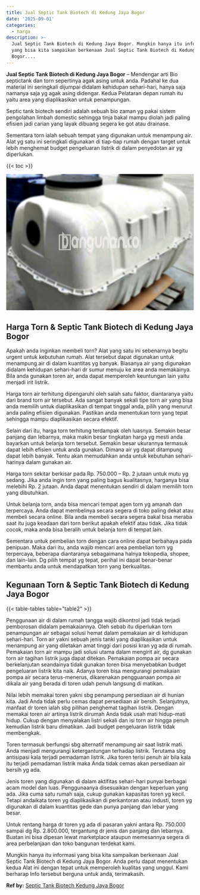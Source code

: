 ```yaml
---
title: Jual Septic Tank Biotech di Kedung Jaya Bogor
date: '2025-09-01'
categories:
  - harga
description: >-
  Jual Septic Tank Biotech di Kedung Jaya Bogor. Mungkin hanya itu informasi
  yang bisa kita sampaikan berkenaan Jual Septic Tank Biotech di Kedung Jaya
  Bogor....
---
```


**Jual Septic Tank Biotech di Kedung Jaya Bogor** – Mendengar arti Bio septictank dan torn sepertinya agak asing untuk anda. Padahal ke dua material ini seringkali dijumpai didalam kehidupan sehari-hari, hanya saja namanya saja yg agak asing didengar. Kedua Pelataran depan rumah itu yaitu area yang diaplikasikan untuk penampungan.

Septic tank biotech sendiri adalah sebuah bio zaman yg pakai sistem pengolahan limbah domestic sehingga tinja bakal mampu diolah jadi paling efisien jadi carian yang layak dibuang segera ke got atau drainase.

Sementara torn ialah sebuah tempat yang digunakan untuk menampung air. Alat yg satu ini seringkali digunakan di tiap-tiap rumah dengan target untuk lebih menghemat budget pengeluaran listrik di dalam penyedotan air yg diperlukan.

{{< toc >}}

![Jual Septic Tank Biotech di Kedung Jaya Bogor](/images/jual-bio-septictank-37.png)

## Harga Torn & Septic Tank Biotech di Kedung Jaya Bogor

Apakah anda inginkan membeli torn? Alat yang satu ini sebenarnya begitu urgent untuk kebutuhan rumah. Alat tersebut dapat digunakan untuk menampung air di dalam kuantitas yg banyak. Biasanya air yang digunakan didalam kehidupan sehari-hari dr sumur menuju ke area anda memakainya. Bila anda gunakan toren air, anda dapat memperoleh keuntungan lain yaitu menjadi irit listrik.

Harga torn air terhitung dipengaruhi oleh salah satu faktor, diantaranya yaitu dari brand torn air tersebut. Ada sangat banyak sekali tipe torn air yang bisa anda memilih untuk diaplikasikan di tempat tinggal anda, pilih yang menurut anda paling efisien digunakan. Pastikan anda menentukan torn yang tepat sehingga mampu diaplikasikan secara efektif.

Selain dari itu, harga torn terhitung terdampak oleh luasnya. Semakin besar panjang dan lebarnya, maka makin besar tingkatan harga yg mesti anda bayarkan untuk belanja torn tersebut. Semakin besar ukurannya termasuk dapat lebih efisien untuk anda gunakan. Dimana air yg dapat ditampung dapat lebih banyak. Tentu akan memudahkan anda untuk kebutuhan sehari-harinya dalam gunakan air.

Harga torn sekitar berkisar pada Rp. 750.000 – Rp. 2 jutaan untuk mutu yg sedang. Jika anda ingin torn yang paling bagus kualitasnya, harganya bisa melebihi Rp. 2 jutaan. Anda dapat menentukan sendiri di dalam memilih torn yang dibutuhkan.

Untuk belanja torn, anda bisa mencari tempat agen torn yg amanah dan terpercaya. Anda dapat membelinya secara segera di toko paling dekat atau membeli secara online. Bila anda membeli secara segera bakal bisa meraba saat itu juga keadaan dari torn berikut apakah efektif atau tidak. Jika tidak cocok, maka anda bisa beralih untuk belanja torn di tempat lain.

Sementara untuk pembelian torn dengan cara online dapat berbahaya pada penipuan. Maka dari itu, anda wajib mencari area pembelian torn yg terpercaya, beberapa diantaranya sebagaimana halnya tokopedia, shopee, dan lain-lain. Dg pilih tempat yg tepat, perihal ini dapat benar-benar membantu anda untuk mendapatkan torn yang berkualitas.

## Kegunaan Torn & Septic Tank Biotech di Kedung Jaya Bogor

{{< table-tables table="table2" >}}

Penggunaan air di dalam rumah tangga wajib dikontrol jadi tidak terjadi pemborosan didalam pemakaiannya. Oleh sebab itu diperlukan torn penampungan air sebagai solusi hemat dalam pemakaian air di kehidupan sehari-hari. Torn air yakni sebuah jenis tanki yang diaplikasikan untuk menampung air yang diletakan amat tinggi dari posisi kran yg ada di rumah. Pemakaian torn air mampu jadi solusi utama dalam mengirit air, dg gunakan torn air tagihan listrik juga dapat ditekan. Pemakaian pompa air secara berkelanjutan seandainya tidak gunakan toren bisa menyebabkan budget pengeluaran listrik kita naik. Adanya toren bisa mengurangi pemakaian pompa air secara terus-menerus, dikarenakan pengguanaan pompa air dikala air yang berada di toren udah penuh langsung di matikan.

Nilai lebih memakai toren yakni sbg penampung persediaan air di hunian kita. Jadi Anda tidak perlu cemas dapat persediaan air bersih. Selanjutnya, manfaat dr toren ialah sbg pilihan penghemat tagihan listrik. Dengan memakai toren air artinya listrik dirumah Anda tidak usah mati hidup-mati hidup. Cukup dengan menyalakan listri sekali dan isi torn air hingga penuh kemudian listrik baru dimatikan. Jadi budget pengeluaran listrik tidak membengkak.

Toren termasuk berfungsi sbg alternatif menampung air saat listrik mati. Anda menjadi mengurangi ketergantungan terhadap listrik. Terutama sbg antisipasi kala terjadi pemadaman listrik. Jika toren terisi penuh air bila kala itu terjadi pemadaman listrik maka Anda tidak cemas akan persediaan air bersih yg ada.

Jenis toren yang digunakan di dalam aktifitas sehari-hari punyai berbagai acam model dan luas. Penggunaanya disesuaikan dengan keperluan yang ada. Jika cuma satu rumah saja, cukup gunakan kapasitas toren yg kecil. Tetapi andaikata toren yg diaplikasikan di perkantoran atau industi, toren yg digunakan di dalam kuantitas gede dan punya panjang dan lebar yang besar.

Untuk rentang harga dr toren yg ada di pasaran yakni antara Rp. 750.000 sampai dg Rp. 2.800.000, tergantung dr jenis dan panjang dan lebarnya. Buatan ini bisa dipesan lewat marketplace ataupun memesannya segera di area perbelanjaan dan toko bangunan terdekat kami.

Mungkin hanya itu informasi yang bisa kita sampaikan berkenaan Jual Septic Tank Biotech di Kedung Jaya Bogor. Anda perlu dapat menentukan kedua Alat ini dengan tepat untuk memperoleh kualitas yang unggul. Kami berharap Info tersebut berguna untuk anda, terimakasih.

**Ref by:** [Septic Tank Biotech Kedung Jaya Bogor](https://id.wikipedia.org/wiki/Septic)
